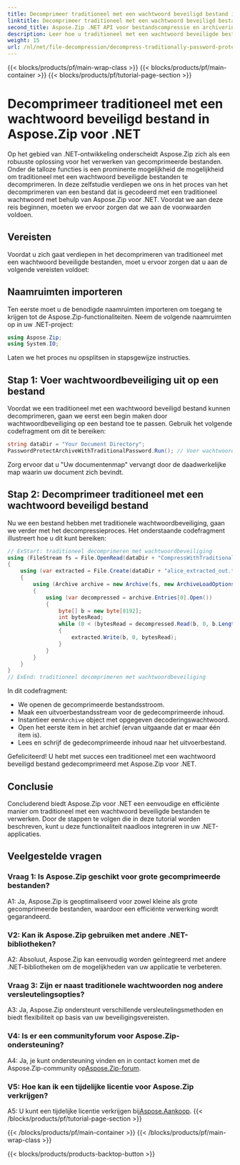 ```yaml
---
title: Decomprimeer traditioneel met een wachtwoord beveiligd bestand in Aspose.Zip voor .NET
linktitle: Decomprimeer traditioneel met een wachtwoord beveiligd bestand
second_title: Aspose.Zip .NET API voor bestandscompressie en archivering
description: Leer hoe u traditioneel met een wachtwoord beveiligde bestanden kunt decomprimeren met Aspose.Zip voor .NET. Een stapsgewijze handleiding voor naadloze integratie.
weight: 15
url: /nl/net/file-decompression/decompress-traditionally-password-protected-file/
---
```


{{< blocks/products/pf/main-wrap-class >}}
{{< blocks/products/pf/main-container >}}
{{< blocks/products/pf/tutorial-page-section >}}

# Decomprimeer traditioneel met een wachtwoord beveiligd bestand in Aspose.Zip voor .NET

Op het gebied van .NET-ontwikkeling onderscheidt Aspose.Zip zich als een robuuste oplossing voor het verwerken van gecomprimeerde bestanden. Onder de talloze functies is een prominente mogelijkheid de mogelijkheid om traditioneel met een wachtwoord beveiligde bestanden te decomprimeren. In deze zelfstudie verdiepen we ons in het proces van het decomprimeren van een bestand dat is gecodeerd met een traditioneel wachtwoord met behulp van Aspose.Zip voor .NET. Voordat we aan deze reis beginnen, moeten we ervoor zorgen dat we aan de voorwaarden voldoen.

## Vereisten

Voordat u zich gaat verdiepen in het decomprimeren van traditioneel met een wachtwoord beveiligde bestanden, moet u ervoor zorgen dat u aan de volgende vereisten voldoet:

## Naamruimten importeren

Ten eerste moet u de benodigde naamruimten importeren om toegang te krijgen tot de Aspose.Zip-functionaliteiten. Neem de volgende naamruimten op in uw .NET-project:

```csharp
using Aspose.Zip;
using System.IO;
```

Laten we het proces nu opsplitsen in stapsgewijze instructies.

## Stap 1: Voer wachtwoordbeveiliging uit op een bestand

Voordat we een traditioneel met een wachtwoord beveiligd bestand kunnen decomprimeren, gaan we eerst een begin maken door wachtwoordbeveiliging op een bestand toe te passen. Gebruik het volgende codefragment om dit te bereiken:

```csharp
string dataDir = "Your Document Directory";
PasswordProtectArchiveWithTraditionalPassword.Run(); // Voer wachtwoordbeveiliging uit op een bestandsvoorbeeld om het later te gebruiken
```

Zorg ervoor dat u "Uw documentenmap" vervangt door de daadwerkelijke map waarin uw document zich bevindt.

## Stap 2: Decomprimeer traditioneel met een wachtwoord beveiligd bestand

Nu we een bestand hebben met traditionele wachtwoordbeveiliging, gaan we verder met het decompressieproces. Het onderstaande codefragment illustreert hoe u dit kunt bereiken:

```csharp
// ExStart: traditioneel decomprimeren met wachtwoordbeveiliging
using (FileStream fs = File.OpenRead(dataDir + "CompressWithTraditionalEncryption_out.zip"))
{
    using (var extracted = File.Create(dataDir + "alice_extracted_out.txt"))
    {
        using (Archive archive = new Archive(fs, new ArchiveLoadOptions() { DecryptionPassword = "p@s$" }))
        {
            using (var decompressed = archive.Entries[0].Open())
            {
                byte[] b = new byte[8192];
                int bytesRead;
                while (0 < (bytesRead = decompressed.Read(b, 0, b.Length)))
                {
                    extracted.Write(b, 0, bytesRead);
                }
            }
        }
    }
}
// ExEnd: traditioneel decomprimeren met wachtwoordbeveiliging
```

In dit codefragment:
- We openen de gecomprimeerde bestandsstroom.
- Maak een uitvoerbestandsstream voor de gedecomprimeerde inhoud.
-  Instantieer een`Archive` object met opgegeven decoderingswachtwoord.
- Open het eerste item in het archief (ervan uitgaande dat er maar één item is).
- Lees en schrijf de gedecomprimeerde inhoud naar het uitvoerbestand.

Gefeliciteerd! U hebt met succes een traditioneel met een wachtwoord beveiligd bestand gedecomprimeerd met Aspose.Zip voor .NET.

## Conclusie

Concluderend biedt Aspose.Zip voor .NET een eenvoudige en efficiënte manier om traditioneel met een wachtwoord beveiligde bestanden te verwerken. Door de stappen te volgen die in deze tutorial worden beschreven, kunt u deze functionaliteit naadloos integreren in uw .NET-applicaties.

## Veelgestelde vragen

### Vraag 1: Is Aspose.Zip geschikt voor grote gecomprimeerde bestanden?

A1: Ja, Aspose.Zip is geoptimaliseerd voor zowel kleine als grote gecomprimeerde bestanden, waardoor een efficiënte verwerking wordt gegarandeerd.

### V2: Kan ik Aspose.Zip gebruiken met andere .NET-bibliotheken?

A2: Absoluut, Aspose.Zip kan eenvoudig worden geïntegreerd met andere .NET-bibliotheken om de mogelijkheden van uw applicatie te verbeteren.

### Vraag 3: Zijn er naast traditionele wachtwoorden nog andere versleutelingsopties?

A3: Ja, Aspose.Zip ondersteunt verschillende versleutelingsmethoden en biedt flexibiliteit op basis van uw beveiligingsvereisten.

### V4: Is er een communityforum voor Aspose.Zip-ondersteuning?

 A4: Ja, je kunt ondersteuning vinden en in contact komen met de Aspose.Zip-community op[Aspose.Zip-forum](https://forum.aspose.com/c/zip/37).

### V5: Hoe kan ik een tijdelijke licentie voor Aspose.Zip verkrijgen?

 A5: U kunt een tijdelijke licentie verkrijgen bij[Aspose.Aankoop](https://purchase.aspose.com/temporary-license/).
{{< /blocks/products/pf/tutorial-page-section >}}

{{< /blocks/products/pf/main-container >}}
{{< /blocks/products/pf/main-wrap-class >}}

{{< blocks/products/products-backtop-button >}}
